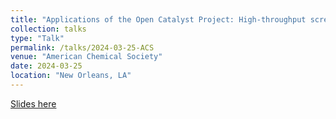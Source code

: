 ```yaml
---
title: "Applications of the Open Catalyst Project: High-throughput screening and design of heterogeneous catalysts"
collection: talks
type: "Talk"
permalink: /talks/2024-03-25-ACS
venue: "American Chemical Society"
date: 2024-03-25
location: "New Orleans, LA"
---
```


[Slides here](http://CifLord.github.io/files/talks/ACS_New_Orleans_03252024.pdf)
